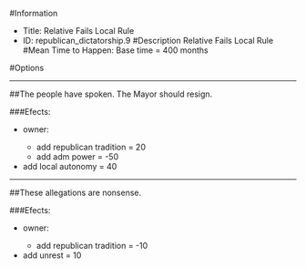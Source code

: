 #Information
 - Title: Relative Fails Local Rule
 - ID: republican_dictatorship.9
#Description
Relative Fails Local Rule
#Mean Time to Happen:
Base time = 400 months

#Options

___
##The people have spoken. The Mayor should resign.

###Efects:<ul><li>owner:</li><ul><li>add republican tradition = 20</li><li>add adm power = -50</li></ul><li>add local autonomy = 40</li></ul>

___
##These allegations are nonsense.

###Efects:<ul><li>owner:</li><ul><li>add republican tradition = -10</li></ul><li>add unrest = 10</li></ul>
